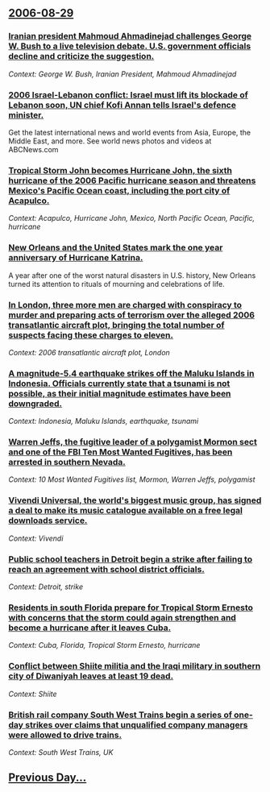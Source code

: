 ## [2006-08-29](/news/2006/08/29/index.md)

### [ Iranian president Mahmoud Ahmadinejad challenges George W. Bush to a live television debate. U.S. government officials decline and criticize the suggestion.](/news/2006/08/29/iranian-president-mahmoud-ahmadinejad-challenges-george-w-bush-to-a-live-television-debate-u-s-government-officials-decline-and-criticiz.md)
_Context: George W. Bush, Iranian President, Mahmoud Ahmadinejad_

### [ 2006 Israel-Lebanon conflict: Israel must lift its blockade of Lebanon soon, UN chief Kofi Annan tells Israel's defence minister.](/news/2006/08/29/2006-israel-lebanon-conflict-p-israel-must-lift-its-blockade-of-lebanon-soon-un-chief-kofi-annan-tells-israel-s-defence-minister.md)
Get the latest international news and world events from Asia, Europe, the Middle East, and more. See world news photos and videos at ABCNews.com

### [ Tropical Storm John becomes Hurricane John, the sixth hurricane of the 2006 Pacific hurricane season and threatens Mexico's Pacific Ocean coast, including the port city of Acapulco. ](/news/2006/08/29/tropical-storm-john-becomes-hurricane-john-the-sixth-hurricane-of-the-2006-pacific-hurricane-season-and-threatens-mexico-s-pacific-ocean-c.md)
_Context: Acapulco, Hurricane John, Mexico, North Pacific Ocean, Pacific, hurricane_

### [ New Orleans and the United States mark the one year anniversary of Hurricane Katrina. ](/news/2006/08/29/new-orleans-and-the-united-states-mark-the-one-year-anniversary-of-hurricane-katrina.md)
A year after one of the worst natural disasters in U.S. history, New Orleans turned its attention to rituals of mourning and celebrations of life.

### [ In London, three more men are charged with conspiracy to murder and preparing acts of terrorism over the alleged 2006 transatlantic aircraft plot, bringing the total number of suspects facing these charges to eleven. ](/news/2006/08/29/in-london-three-more-men-are-charged-with-conspiracy-to-murder-and-preparing-acts-of-terrorism-over-the-alleged-2006-transatlantic-aircraf.md)
_Context: 2006 transatlantic aircraft plot, London_

### [ A magnitude-5.4 earthquake strikes off the Maluku Islands in Indonesia.  Officials currently state that a tsunami is not possible, as their initial magnitude estimates have been downgraded. ](/news/2006/08/29/a-magnitude-5-4-earthquake-strikes-off-the-maluku-islands-in-indonesia-officials-currently-state-that-a-tsunami-is-not-possible-as-their.md)
_Context: Indonesia, Maluku Islands, earthquake, tsunami_

### [ Warren Jeffs, the fugitive leader of a polygamist Mormon sect and one of the FBI Ten Most Wanted Fugitives, has been arrested in southern Nevada. ](/news/2006/08/29/warren-jeffs-the-fugitive-leader-of-a-polygamist-mormon-sect-and-one-of-the-fbi-ten-most-wanted-fugitives-has-been-arrested-in-southern-n.md)
_Context: 10 Most Wanted Fugitives list, Mormon, Warren Jeffs, polygamist_

### [ Vivendi Universal, the world's biggest music group, has signed a deal to make its music catalogue available on a free legal downloads service.](/news/2006/08/29/vivendi-universal-the-world-s-biggest-music-group-has-signed-a-deal-to-make-its-music-catalogue-available-on-a-free-legal-downloads-servi.md)
_Context: Vivendi_

### [ Public school teachers in Detroit begin a strike after failing to reach an agreement with school district officials. ](/news/2006/08/29/public-school-teachers-in-detroit-begin-a-strike-after-failing-to-reach-an-agreement-with-school-district-officials.md)
_Context: Detroit, strike_

### [ Residents in south Florida prepare for Tropical Storm Ernesto with concerns that the storm could again strengthen and become a hurricane after it leaves Cuba. ](/news/2006/08/29/residents-in-south-florida-prepare-for-tropical-storm-ernesto-with-concerns-that-the-storm-could-again-strengthen-and-become-a-hurricane-af.md)
_Context: Cuba, Florida, Tropical Storm Ernesto, hurricane_

### [ Conflict between Shiite militia and the Iraqi military in southern city of Diwaniyah leaves at least 19 dead. ](/news/2006/08/29/conflict-between-shiite-militia-and-the-iraqi-military-in-southern-city-of-diwaniyah-leaves-at-least-19-dead.md)
_Context: Shiite_

### [ British rail company South West Trains begin a series of one-day strikes over claims that unqualified company managers were allowed to drive trains.](/news/2006/08/29/british-rail-company-south-west-trains-begin-a-series-of-one-day-strikes-over-claims-that-unqualified-company-managers-were-allowed-to-driv.md)
_Context: South West Trains, UK_

## [Previous Day...](/news/2006/08/28/index.md)

